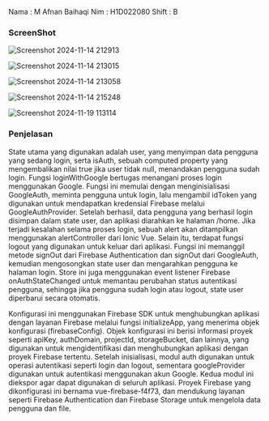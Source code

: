 Nama : M Afnan Baihaqi 
Nim : H1D022080
Shift : B 

### ScreenShot

![Screenshot 2024-11-14 212913](https://github.com/user-attachments/assets/91863c90-17d2-4b99-8d4f-b285cf143689)

![Screenshot 2024-11-14 213015](https://github.com/user-attachments/assets/c4e92799-30af-4cb4-8717-746b6e2c6bc4)

![Screenshot 2024-11-14 213058](https://github.com/user-attachments/assets/1b78d9e5-f9ce-4b87-9e30-6218580ab24c)

![Screenshot 2024-11-14 215248](https://github.com/user-attachments/assets/9c0a1f52-3b59-4ef8-91ce-070272dd6e4f)

![Screenshot 2024-11-19 113114](https://github.com/user-attachments/assets/2244bece-0ac1-4838-b809-4b4f4b01f090)

### Penjelasan 

State utama yang digunakan adalah user, yang menyimpan data pengguna yang sedang login, serta isAuth, sebuah computed property yang mengembalikan nilai true jika user tidak null, menandakan pengguna sudah login. Fungsi loginWithGoogle bertugas menangani proses login menggunakan Google. Fungsi ini memulai dengan menginisialisasi GoogleAuth, meminta pengguna untuk login, lalu mengambil idToken yang digunakan untuk mendapatkan kredensial Firebase melalui GoogleAuthProvider. Setelah berhasil, data pengguna yang berhasil login disimpan dalam state user, dan aplikasi diarahkan ke halaman /home. Jika terjadi kesalahan selama proses login, sebuah alert akan ditampilkan menggunakan alertController dari Ionic Vue.
Selain itu, terdapat fungsi logout yang digunakan untuk keluar dari aplikasi. Fungsi ini memanggil metode signOut dari Firebase Authentication dan signOut dari GoogleAuth, kemudian mengosongkan state user dan mengarahkan pengguna ke halaman login. Store ini juga menggunakan event listener Firebase onAuthStateChanged untuk memantau perubahan status autentikasi pengguna, sehingga jika pengguna sudah login atau logout, state user diperbarui secara otomatis.

Konfigurasi ini menggunakan Firebase SDK untuk menghubungkan aplikasi dengan layanan Firebase melalui fungsi initializeApp, yang menerima objek konfigurasi (firebaseConfig). Objek konfigurasi ini berisi informasi proyek seperti apiKey, authDomain, projectId, storageBucket, dan lainnya, yang digunakan untuk mengidentifikasi dan menghubungkan aplikasi dengan proyek Firebase tertentu. Setelah inisialisasi, modul auth digunakan untuk operasi autentikasi seperti login dan logout, sementara googleProvider digunakan untuk autentikasi menggunakan akun Google. Kedua modul ini diekspor agar dapat digunakan di seluruh aplikasi. Proyek Firebase yang dikonfigurasi ini bernama vue-firebase-f4f73, dan mendukung layanan seperti Firebase Authentication dan Firebase Storage untuk mengelola data pengguna dan file.

